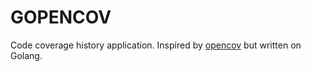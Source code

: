 GOPENCOV
========

Code coverage history application. Inspired by [opencov](https://github.com/danhper/opencov) but written on Golang.
